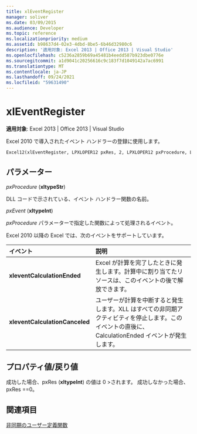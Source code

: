 ```yaml
---
title: xlEventRegister
manager: soliver
ms.date: 03/09/2015
ms.audience: Developer
ms.topic: reference
ms.localizationpriority: medium
ms.assetid: b98637d4-02e3-4dbd-8be5-6b46d32980c6
description: '適用対象: Excel 2013 | Office 2013 | Visual Studio'
ms.openlocfilehash: c5236a2859b69a45481b4eedd587b923dbe0776e
ms.sourcegitcommit: a1d9041c20256616c9c183f7d1049142a7ac6991
ms.translationtype: MT
ms.contentlocale: ja-JP
ms.lasthandoff: 09/24/2021
ms.locfileid: "59631490"
---
```

# <a name="xleventregister"></a>xlEventRegister

 **適用対象**: Excel 2013 | Office 2013 | Visual Studio 
  
Excel 2010 で導入されたイベント ハンドラーの登録に使用します。
  
```vb
Excel12(xlEventRegister, LPXLOPER12 pxRes, 2, LPXLOPER12 pxProcedure, LPXLOPER12 pxEvent);
```

## <a name="parameters"></a>パラメーター

 _pxProcedure_ (**xltypeStr**)
  
DLL コードで示されている、イベント ハンドラー関数の名前。
  
 _pxEvent_ (**xltypeInt**)
  
_pxProcedure_ パラメーターで指定した関数によって処理されるイベント。 
  
Excel 2010 以降の Excel では、次のイベントをサポートしています。
  
|**イベント**|**説明**|
|:-----|:-----|
|**xleventCalculationEnded** <br/> |Excel が計算を完了したときに発生します。計算中に割り当てたリソースは、このイベントの後で解放できます。  <br/> |
|**xleventCalculationCanceled** <br/> |ユーザーが計算を中断すると発生します。XLL はすべての非同期アクティビティを停止します。このイベントの直後に、CalculationEnded イベントが発生します。  <br/> |
   
## <a name="property-valuereturn-value"></a>プロパティ値/戻り値

成功した場合、pxRes (**xltypeInt**) の値は 0 >されます。 成功しなかった場合、pxRes ==0。
  
## <a name="see-also"></a>関連項目



[非同期のユーザー定義関数](asynchronous-user-defined-functions.md)

